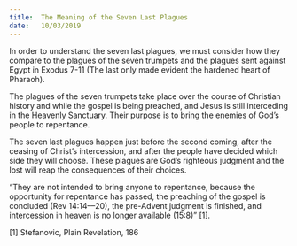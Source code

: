 ```yaml
---
title:  The Meaning of the Seven Last Plagues
date:   10/03/2019
---
```


In order to understand the seven last plagues, we must consider how they compare to the plagues of the seven trumpets and the plagues sent against Egypt in Exodus 7-11 (The last only made evident the hardened heart of Pharaoh).

The plagues of the seven trumpets take place over the course of Christian history and while the gospel is being preached, and Jesus is still interceding in the Heavenly Sanctuary. Their purpose is to bring the enemies of God’s people to repentance.

The seven last plagues happen just before the second coming, after the ceasing of Christ’s intercession, and after the people have decided which side they will choose. These plagues are God’s righteous judgment and the lost will reap the consequences of their choices.

“They are not intended to bring anyone to repentance, because the opportunity for repentance has passed, the preaching of the gospel is concluded (Rev 14:14––20), the pre-Advent judgment is finished, and intercession in heaven is no longer available (15:8)” [1].

[1] Stefanovic, Plain Revelation, 186
